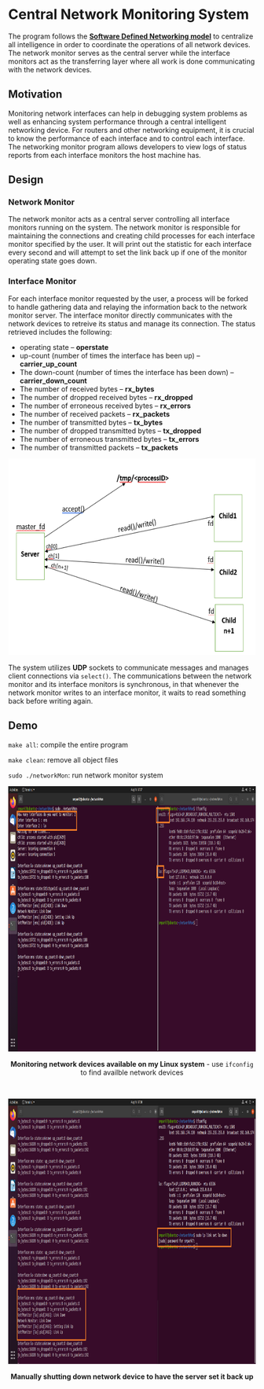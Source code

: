 # Central Network Monitoring System

The program follows the [**Software Defined Networking model**](https://www.ciena.com/insights/what-is/What-Is-SDN.html) to centralize all intelligence in order to coordinate the operations of all network devices. 
The network monitor serves as the central server while the interface monitors act as the transferring layer where all work is done communicating with the network devices.



## Motivation

Monitoring network interfaces can help in debugging system problems as well as enhancing system performance through a central intelligent networking device.
For routers and other networking equipment, it is crucial to know the performance of each interface and to control each interface.
The networking monitor program allows developers to view logs of status reports from each interface monitors the host machine has.


## Design

### Network Monitor
The network monitor acts as a central server controlling all interface monitors running on the system. The network monitor is responsible for maintaining the connections and creating child processes for each interface monitor specified by the user. It will print out the statistic for each interface every second and will attempt to set the link back up if one of the monitor operating state goes down.

### Interface Monitor
For each interface monitor requested by the user, a process will be forked to handle gathering data and relaying the information back to the network monitor server. The interface monitor directly communicates with the network devices to retreive its status and manage its connection. The status retrieved includes the following:

- operating state – **operstate**
- up-count (number of times the interface has been up) – **carrier_up_count**
- The down-count (number of times the interface has been down) – **carrier_down_count**
- The number of received bytes – **rx_bytes**
- The number of dropped received bytes – **rx_dropped**
- The number of erroneous received bytes – **rx_errors**
- The number of received packets – **rx_packets**
- The number of transmitted bytes – **tx_bytes**
- The number of dropped transmitted bytes – **tx_dropped**
- The number of erroneous transmitted bytes – **tx_errors**
- The number of transmitted packets – **tx_packets**

<p align="center">
  <img width="560" height="400" src="https://github.com/rsmpark/Network-Monitor/blob/main/readme_res/architecture.png">
</p>


The system utilizes **UDP** sockets to communicate messages and manages client connections via `select()`. The communications between the network monitor and its interface monitors is synchronous, in that whenever the network monitor writes to an interface monitor, it waits to read something back before writing again.

## Demo

`make all`: compile the entire program

`make clean`: remove all object files

`sudo ./networkMon`: run network monitor system



<p align="center">
  <img width="1200" height="540" src="https://github.com/rsmpark/Network-Monitor/blob/main/readme_res/demo1.png">
</p>
<p align = "center">
  <b>Monitoring network devices available on my Linux system</b> - use <code>ifconfig</code> to find availble network devices
</p>
<br>


<p align="center">
  <img width="1200" height="540" src="https://github.com/rsmpark/Network-Monitor/blob/main/readme_res/demo2.png">
</p>
<p align = "center">
  <b>Manually shutting down network device to have the server set it back up
</p>

